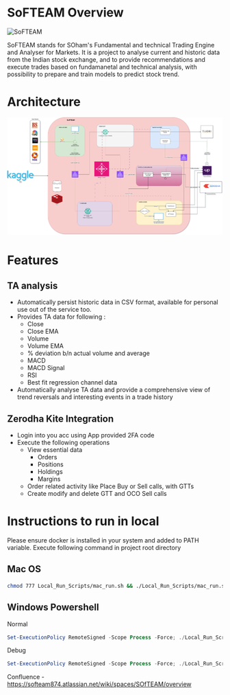 # SoFTEAM Overview

![SoFTEAM](./Resources/logo.png)

SoFTEAM stands for SOham's Fundamental and technical Trading Engine and Analyser for Markets. It is a project to analyse current and historic data from the Indian stock exchange, and to provide recommendations and execute trades based on fundamanetal and technical analysis, with possibility to prepare and train models to predict stock trend. 

# Architecture

![SoFTEAM Architecture](./Resources/softeam.png)

# Features

## TA analysis

- Automatically persist historic data in CSV format, available for personal use out of the service too.
- Provides TA data for following :
    - Close
    - Close EMA
    - Volume
    - Volume EMA
    - % deviation b/n actual volume and average
    - MACD
    - MACD Signal
    - RSI
    - Best fit regression channel data
- Automatically analyse TA data and provide a comprehensive view of trend reversals and interesting events in a trade history

## Zerodha Kite Integration 
- Login into you acc using App provided 2FA code
- Execute the following operations
    - View essential data
        - Orders
        - Positions
        - Holdings
        - Margins
    - Order related activity like Place Buy or Sell calls, with GTTs
    - Create modify and delete GTT and OCO Sell calls


# Instructions to run in local

Please ensure docker is installed in your system and added to PATH variable. Execute following command in project root directory

## Mac OS

```bash
chmod 777 Local_Run_Scripts/mac_run.sh && ./Local_Run_Scripts/mac_run.sh --DEBUG false
```
## Windows Powershell

Normal
```ps1
Set-ExecutionPolicy RemoteSigned -Scope Process -Force; ./Local_Run_Scripts/run.ps1 --DEBUG false
```
Debug
```ps1
Set-ExecutionPolicy RemoteSigned -Scope Process -Force; ./Local_Run_Scripts/run.ps1 --DEBUG true
```

Confluence - https://softeam874.atlassian.net/wiki/spaces/SOfTEAM/overview
